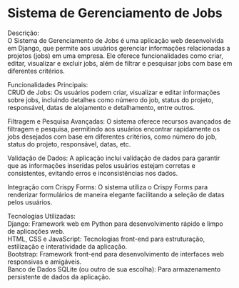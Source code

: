 # Sistema de Gerenciamento de Jobs
Descrição:</br>
O Sistema de Gerenciamento de Jobs é uma aplicação web desenvolvida em Django, que permite aos usuários gerenciar informações relacionadas a projetos (jobs) em uma empresa. Ele oferece funcionalidades como criar, editar, visualizar e excluir jobs, além de filtrar e pesquisar jobs com base em diferentes critérios.</br>

Funcionalidades Principais:</br>
CRUD de Jobs: Os usuários podem criar, visualizar e editar informações sobre jobs, incluindo detalhes como número do job, status do projeto, responsável, datas de alojamento e detalhamento, entre outros.

Filtragem e Pesquisa Avançadas: O sistema oferece recursos avançados de filtragem e pesquisa, permitindo aos usuários encontrar rapidamente os jobs desejados com base em diferentes critérios, como número do job, status do projeto, responsável, datas, etc.

Validação de Dados: A aplicação inclui validação de dados para garantir que as informações inseridas pelos usuários estejam corretas e consistentes, evitando erros e inconsistências nos dados.

Integração com Crispy Forms: O sistema utiliza o Crispy Forms para renderizar formulários de maneira elegante facilitando a seleção de datas pelos usuários.</br>

Tecnologias Utilizadas:</br>
Django: Framework web em Python para desenvolvimento rápido e limpo de aplicações web.</br>
HTML, CSS e JavaScript: Tecnologias front-end para estruturação, estilização e interatividade da aplicação.</br>
Bootstrap: Framework front-end para desenvolvimento de interfaces web responsivas e amigáveis.</br>
Banco de Dados SQLite (ou outro de sua escolha): Para armazenamento persistente de dados da aplicação.</br>
